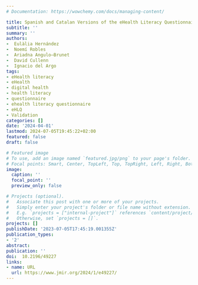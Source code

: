 ```yaml
---
# Documentation: https://wowchemy.com/docs/managing-content/

title: Spanish and Catalan Versions of the eHealth Literacy Questionnaire Translation, Cross-Cultural Adaptation, and Validation Study
subtitle: ''
summary: ''
authors:
-  Eulàlia Hernández
-  Noemí Robles
-  Ariadna Angulo—Brunet
-  David Cullenn
-  Ignacio del Argo
tags:
- eHealth literacy
- eHealth
- digital health
- health literacy
- questionnaire
- ehealth literacy questionnaire
- eHLQ
- Validation
categories: []
date: '2024-04-01'
lastmod: 2024-07-05T19:45:22+02:00
featured: false
draft: false

# Featured image
# To use, add an image named `featured.jpg/png` to your page's folder.
# Focal points: Smart, Center, TopLeft, Top, TopRight, Left, Right, BottomLeft, Bottom, BottomRight.
image:
  caption: ''
  focal_point: ''
  preview_only: false

# Projects (optional).
#   Associate this post with one or more of your projects.
#   Simply enter your project's folder or file name without extension.
#   E.g. `projects = ["internal-project"]` references `content/project/deep-learning/index.md`.
#   Otherwise, set `projects = []`.
projects: []
publishDate: '2023-07-05T17:45:19.001355Z'
publication_types:
- '2'
abstract: 
publication: ''
doi:  10.2196/49227
links:
- name: URL
  url: https://www.jmir.org/2024/1/e49227/
---
```

